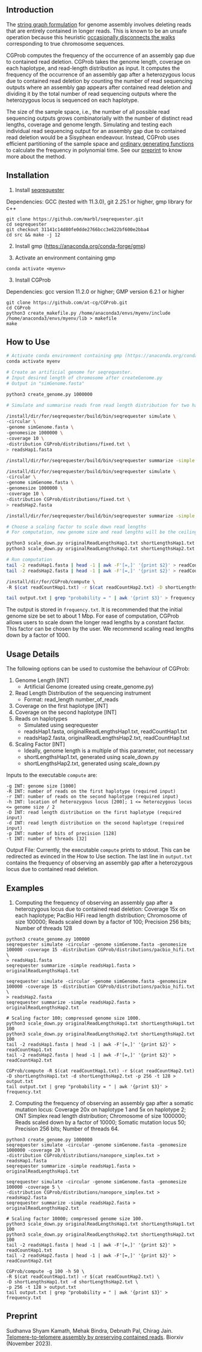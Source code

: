 ## <a name="intro"></a>Introduction

The [string graph formulation](https://doi.org/10.1093/bioinformatics/bti1114) for genome assembly involves deleting reads that are entirely contained in longer reads. This is known to be an unsafe operation because this heuristic [occasionally disconnects the walks](https://doi.org/10.1093/bioinformatics/btad124) corresponding to true chromosome sequences.  

CGProb computes the frequency of the occurrence of an assembly gap due to contained read deletion. CGProb takes the genome length, coverage on each haplotype, and read-length distribution as input. It computes the frequency of the occurrence of an assembly gap after a heterozygous locus due to contained read deletion by counting the number of read sequencing outputs where an assembly gap appears after contained read deletion and dividing it by the total number of read sequencing outputs where the heterozygous locus is sequenced on each haplotype.

The size of the sample space, i.e., the number of all possible read sequencing outputs grows combinatorially with the number of distinct read lengths, coverage and genome length. Simulating and testing each individual read sequencing output for an assembly gap due to contained read deletion would be a Sisyphean endeavour. Instead, CGProb uses efficient partitioning of the sample space and [ordinary generating functions](https://en.wikipedia.org/wiki/Generating_function) to calculate the frequency in polynomial time. See our [preprint](#papers) to know more about the method.

## <a name="install"></a>Installation

1. Install [seqrequester](https://github.com/marbl/seqrequester)

Dependencies: GCC (tested with 11.3.0), git 2.25.1 or higher, gmp library for c++

```
git clone https://github.com/marbl/seqrequester.git
cd seqrequester
git checkout 31141c14d80fe0dde2766bcc3e622bf600e2bba4
cd src && make -j 12
```

2. Install gmp (https://anaconda.org/conda-forge/gmp)

3. Activate an environment containing gmp

```
conda activate <myenv>
```

3. Install CGProb

Dependencies: gcc version 11.2.0 or higher; GMP version 6.2.1 or higher

```
git clone https://github.com/at-cg/CGProb.git
cd CGProb
python3 create_makefile.py /home/anaconda3/envs/myenv/include /home/anaconda3/envs/myenv/lib > makefile
make
```

## <a name="started"></a>How to Use

```sh
# Activate conda environment containing gmp (https://anaconda.org/conda-forge/gmp)
conda activate myenv

# Create an artificial genome for seqrequester. 
# Input desired length of chromosome after createGenome.py 
# Output in "simGenome.fasta"

python3 create_genome.py 1000000

# Simulate and summarise reads from read length distribution for two haplotypes

/install/dir/for/seqrequester/build/bin/seqrequester simulate \
-circular \
-genome simGenome.fasta \
-genomesize 1000000 \
-coverage 10 \
-distribution CGProb/distributions/fixed.txt \
> readsHap1.fasta

/install/dir/for/seqrequester/build/bin/seqrequester summarize -simple readsHap1.fasta > originalReadLengthsHap1.txt

/install/dir/for/seqrequester/build/bin/seqrequester simulate \
-circular \
-genome simGenome.fasta \
-genomesize 1000000 \
-coverage 10 \
-distribution CGProb/distributions/fixed.txt \
> readsHap2.fasta

/install/dir/for/seqrequester/build/bin/seqrequester summarize -simple readsHap2.fasta > originalReadLengthsHap2.txt

# Choose a scaling factor to scale down read lengths
# For computation, new genome size and read lengths will be the ceiling value of initial_size / scaling_factor

python3 scale_down.py originalReadLengthsHap1.txt shortLengthsHap1.txt 1000
python3 scale_down.py originalReadLengthsHap2.txt shortLengthsHap2.txt 1000

# Run computation
tail -2 readsHap1.fasta | head -1 | awk -F'[=,]' '{print $2}' > readCountHap1.txt
tail -2 readsHap2.fasta | head -1 | awk -F'[=,]' '{print $2}' > readCountHap2.txt

/install/dir/for/CGProb/compute \
-R $(cat readCountHap1.txt) -r $(cat readCountHap2.txt) -D shortLengthsHap1.txt -d shortLengthsHap2.txt > output.txt

tail output.txt | grep "probability = " | awk '{print $3}' > frequency.txt
```

The output is stored in `frequency.txt`. It is recommended that the initial genome size be set to about 1 Mbp. For ease of computation, CGProb allows users to scale down the longer read lengths by a constant factor. This factor can be chosen by the user. We recommend scaling read lengths down by a factor of 1000.

## <a name="use"></a>Usage Details

The following options can be used to customise the behaviour of CGProb:

1. Genome Length [INT]
    - Artificial Genome (created using create_genome.py)
2. Read Length Distribution of the sequencing instrument
    - Format: read_length number_of_reads
3. Coverage on the first haplotype [INT]
4. Coverage on the second haplotype [INT]
5. Reads on haplotypes
    - Simulated using seqrequester
    - readsHap1.fasta, originalReadLengthsHap1.txt, readCountHap1.txt
    - readsHap2.fasta, originalReadLengthsHap2.txt, readCountHap1.txt
6. Scaling Factor [INT]
    - Ideally, genome length is a multiple of this parameter, not necessary
    - shortLengthsHap1.txt, generated using scale_down.py
    - shortLengthsHap2.txt, generated using scale_down.py

Inputs to the executable `compute` are:

```
-g INT: genome size [1000]
-R INT: number of reads on the first haplotype (required input)
-r INT: number of reads on the second haplotype (required input)
-h INT: location of heterozygous locus [200]; 1 <= heterozygous locus <= genome size / 2
-D INT: read length distribution on the first haplotype (required input)
-d INT: read length distribution on the second haplotype (required input)
-p INT: number of bits of precision [128]
-t INT: number of threads [32]
```

Output File:
Currently, the executable `compute` prints to stdout. This can be redirected as evinced in the How to Use section. The last line in `output.txt` contains the frequency of observing an assembly gap after a heterozygous locus due to contained read deletion.

## <a name="examples"></a>Examples

1. Computing the frequency of observing an assembly gap after a heterozygous locus due to contained read deletion: Coverage 15x on each haplotype; PacBio HiFi read length distribution; Chromosome of size 100000; Reads scaled down by a factor of 100; Precision 256 bits; Number of threads 128

```
python3 create_genome.py 100000
seqrequester simulate -circular -genome simGenome.fasta -genomesize 100000 -coverage 15 -distribution CGProb/distributions/pacbio_hifi.txt \
> readsHap1.fasta
seqrequester summarize -simple readsHap1.fasta > originalReadLengthsHap1.txt

seqrequester simulate -circular -genome simGenome.fasta -genomesize 100000 -coverage 15 -distribution CGProb/distributions/pacbio_hifi.txt \
> readsHap2.fasta
seqrequester summarize -simple readsHap2.fasta > originalReadLengthsHap2.txt

# Scaling factor 100; compressed genome size 1000.
python3 scale_down.py originalReadLengthsHap1.txt shortLengthsHap1.txt 100
python3 scale_down.py originalReadLengthsHap2.txt shortLengthsHap2.txt 100
tail -2 readsHap1.fasta | head -1 | awk -F'[=,]' '{print $2}' > readCountHap1.txt
tail -2 readsHap2.fasta | head -1 | awk -F'[=,]' '{print $2}' > readCountHap2.txt

CGProb/compute -R $(cat readCountHap1.txt) -r $(cat readCountHap2.txt) -D shortLengthsHap1.txt -d shortLengthsHap2.txt -p 256 -t 128 > output.txt
tail output.txt | grep "probability = " | awk '{print $3}' > frequency.txt
```

2. Computing the frequency of observing an assembly gap after a somatic mutation locus: Coverage 20x on haplotype 1 and 5x on haplotype 2; ONT Simplex read length distribution; Chromosome of size 1000000; Reads scaled down by a factor of 10000; Somatic mutation locus 50; Precision 256 bits; Number of threads 64.

```
python3 create_genome.py 1000000
seqrequester simulate -circular -genome simGenome.fasta -genomesize 1000000 -coverage 20 \
-distribution CGProb/distributions/nanopore_simplex.txt > readsHap1.fasta
seqrequester summarize -simple readsHap1.fasta > originalReadLengthsHap1.txt

seqrequester simulate -circular -genome simGenome.fasta -genomesize 100000 -coverage 5 \
-distribution CGProb/distributions/nanopore_simplex.txt > readsHap2.fasta
seqrequester summarize -simple readsHap2.fasta > originalReadLengthsHap2.txt

# Scaling factor 10000; compressed genome size 100.
python3 scale_down.py originalReadLengthsHap1.txt shortLengthsHap1.txt 100
python3 scale_down.py originalReadLengthsHap2.txt shortLengthsHap2.txt 100
tail -2 readsHap1.fasta | head -1 | awk -F'[=,]' '{print $2}' > readCountHap1.txt
tail -2 readsHap2.fasta | head -1 | awk -F'[=,]' '{print $2}' > readCountHap2.txt

CGProb/compute -g 100 -h 50 \
-R $(cat readCountHap1.txt) -r $(cat readCountHap2.txt) \
-D shortLengthsHap1.txt -d shortLengthsHap2.txt \
-p 256 -t 128 > output.txt
tail output.txt | grep "probability = " | awk '{print $3}' > frequency.txt
```

## <a name="papers"></a>Preprint
Sudhanva Shyam Kamath, Mehak Bindra, Debnath Pal, Chirag Jain. [Telomere-to-telomere assembly by preserving contained reads](https://doi.org/10.1101/2023.11.07.565066). Biorxiv (November 2023).
